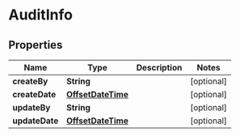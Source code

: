 
# AuditInfo

## Properties
Name | Type | Description | Notes
------------ | ------------- | ------------- | -------------
**createBy** | **String** |  |  [optional]
**createDate** | [**OffsetDateTime**](OffsetDateTime.md) |  |  [optional]
**updateBy** | **String** |  |  [optional]
**updateDate** | [**OffsetDateTime**](OffsetDateTime.md) |  |  [optional]



